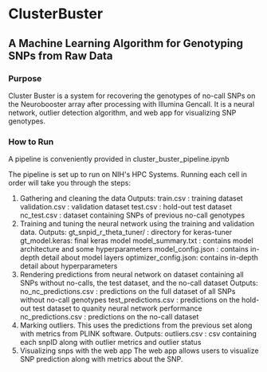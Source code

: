 # ClusterBuster

## A Machine Learning Algorithm for Genotyping SNPs from Raw Data

### Purpose
Cluster Buster is a system for recovering the genotypes of no-call SNPs on the Neurobooster array after processing with Illumina Gencall. It is a neural network, outlier detection algorithm, and web app for visualizing SNP genotypes.

### How to Run
A pipeline is conveniently provided in cluster_buster_pipeline.ipynb 

The pipeline is set up to run on NIH's HPC Systems. Running each cell in order will take you through the steps:
1. Gathering and cleaning the data
   Outputs:
       train.csv : training dataset
       validation.csv : validation dataset
       test.csv : hold-out test dataset
       nc_test.csv : dataset containing SNPs of previous no-call genotypes
2. Training and tuning the neural network using the training and validation data.
   Outputs:
       gt_snpid_r_theta_tuner/ : directory for keras-tuner
       gt_model.keras: final keras model
       model_summary.txt : contains model architecture and some hyperparameters
       model_config.json : contains in-depth detail about model layers
       optimizer_config.json: contains  in-depth detail about hyperparameters
3. Rendering predictions from neural network on dataset containing all SNPs without no-calls, the test dataset, and the no-call dataset
   Outputs:
       no_nc_predictions.csv : predictions on the full dataset of all SNPs without no-call genotypes
       test_predictions.csv : predictions on the hold-out test dataset to quanity neural network performance
       nc_predictions.csv : predictions on the no-call dataset
4. Marking outliers. This uses the predictions from the previous set along with metrics from PLINK software.
   Outputs:
       outliers.csv : csv containing each snpID along with outlier metrics and outlier status
5. Visualizing snps with the web app
    The web app allows users to visualize SNP prediction along with metrics about the SNP. 
